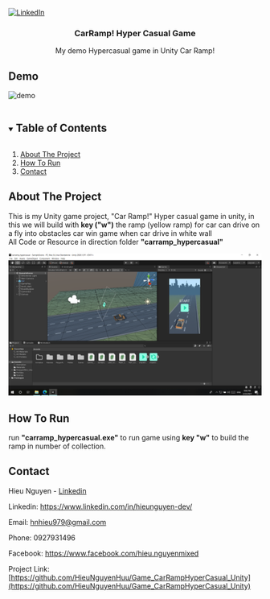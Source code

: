 
[![LinkedIn][linkedin-shield]][linkedin-url]

<p align="center">
  <h3 align="center">CarRamp! Hyper Casual Game</h3>
  <p align="center">
 	My demo Hypercasual game in Unity 
	Car Ramp! </p>
</p>

## Demo 

![demo](/demo/demo.gif)

<details open="open">
  <summary><h2 style="display: inline-block">Table of Contents</h2></summary>
  <ol>
    <li><a href="#about-the-project">About The Project</a></li>
	<li><a href="#how-to-run">How To Run</a></li>
	<li><a href="#contact">Contact</a></li>
  </ol>
</details>


## About The Project

This is my Unity game project, "Car Ramp!" Hyper casual game in unity, in this we will build with **key ("w")** the ramp (yellow ramp) for car can drive on a fly into obstacles car win game when car drive in white wall   
All Code or Resource in direction folder **"carramp_hypercasual"**

![1](/images/1.png)

## How To Run

run **"carramp_hypercasual.exe"** to run game using **key "w"** to build the ramp in number of collection.

## Contact

Hieu Nguyen - [Linkedin](https://www.linkedin.com/in/hieunguyen-dev/)

Linkedin: https://www.linkedin.com/in/hieunguyen-dev/

Email: hnhieu979@gmail.com

Phone: 0927931496

Facebook: https://www.facebook.com/hieu.nguyenmixed

Project Link: [https://github.com/HieuNguyenHuu/Game_CarRampHyperCasual_Unity](https://github.com/HieuNguyenHuu/Game_CarRampHyperCasual_Unity)


[linkedin-shield]: https://img.shields.io/badge/-LinkedIn-black.svg?style=for-the-badge&logo=linkedin&colorB=555
[linkedin-url]: https://www.linkedin.com/in/hieunguyen-dev/




